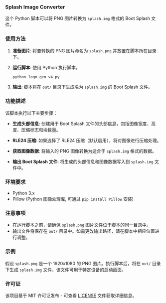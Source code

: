 ### Splash Image Converter

这个 Python 脚本可以将 PNG 图片转换为 `splash.img` 格式的 Boot Splash 文件。

### 使用方法

1. **准备图片**: 将要转换的 PNG 图片命名为 `splash.png` 并放置在脚本所在目录下。

2. **运行脚本**: 使用 Python 执行脚本。

   ```bash
   python logo_gen_v4.py
   ```

3. **输出**: 脚本将在 `out/` 目录下生成名为 `splash.img` 的 Boot Splash 文件。

### 功能描述

该脚本执行以下主要步骤：

- **生成头部信息**: 创建用于 Boot Splash 文件的头部信息，包括图像宽度、高度、压缩标志和块数量。

- **RLE24 压缩**: 如果选择了 RLE24 压缩（默认启用），将对图像进行压缩处理。

- **获取图像数据**: 将输入的 PNG 图像转换为适合于 `splash.img` 格式的数据。

- **输出 Boot Splash 文件**: 将生成的头部信息和图像数据写入到 `splash.img` 文件中。

### 环境要求

- Python 3.x
- Pillow (Python 图像处理库, 可通过 `pip install Pillow` 安装)

### 注意事项

- 在运行脚本之前，请确保 `splash.png` 图片文件位于脚本的同一目录中。
- 输出文件将保存在 `out/` 目录中。如需更改输出路径，请在脚本中相应位置进行调整。

### 示例

假设 `splash.png` 是一个 1920x1080 的 PNG 图片。执行脚本后，将在 `out/` 目录下生成 `splash.img` 文件，该文件可用于特定设备的启动画面。

### 许可证

该项目基于 MIT 许可证发布 - 可查看 [LICENSE](LICENSE) 文件获取详细信息。
